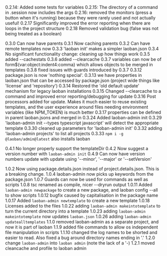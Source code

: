 0.2.14: Added some tests for variables
0.2.15: The directory of a command in .session now includes the args
0.2.16: removed the monitors (press a button when it's running) because they were rarely used and not actually useful!
0.2.17 Significantly improved the error reporting when there are loops in the project structure 
0.2.18 Removed validation bug (false was not being treated as a boolean)

0.3.0 Can now have parents
0.3.1 Now caching parents
0.3.2 Can have remote templates now
0.3.3 'laoban init' makes a simpler laoban.json 
0.3.4 No significant functionality change: cleaning up how things work
0.3.5 added --cachestats
0.3.6 added --clearcache
0.3.7 variables can now be of form${var:object:indent4:comma} which allows objects to be merged in templates
0.3.8 fixed issues with guards introduced by 0.3.7
0.3.12 package.json is now 'nothing special'. 
0.3.13 we have properties in laoban.json that can be accessed by package.json (project wide things like 'license' and 'repository')
0.3.14 Restored the 'old default update' mechanism for legacy laoban installations
0.3.15 Changed --clearcache to a command and improved error reporting/debugging for update
0.3.16 Post processors added for update. Makes it much easier to reuse existing templates, and the user experience around files needing environment variables (like NPM_TOKEN) is much better
0.3.17 properties can be defined in parent laoban.jsons and merged in
0.3.24 Added laoban-admin init
0.3.29 'laoban-admin init --types typescript javascript' will detect the appropriate template
0.3.30 cleaned up parameters for 'laoban-admin init'
0.3.32 adding 'laoban-admin projects' to list all projects
0.3.33 `npm i -g @laoban/admin@latest` also installs laoban

0.4.1 No longer properly support the templateDir
0.4.2 Now suggest a version number with `laoban-admin init`
0.4.9 Can now have version numbers update with update using '--minor', '--major' or '--setVersion'

1.0.2 Now using package.details.json instead of project.details.json. This is a breaking change.
1.0.4 laoban-admin now picks up keywords from the package.json
1.0.7 Guards can now be used for commands as well as scripts
1.0.8 tsc renamed as compile, nicer --dryrun output
1.0.11 Added `laoban-admin newpackage` to create a new package, and laoban config --all to show scripts
1.0.12 bugfix caused by capitalisation in the package name
1.0.17 Added `laoban-admin newtemplate` to create a new template
1.0.18 Licenses added to the files
1.0.22 adding `laoban-admin makeintotemplate` to turn the current directory into a template
1.0.23 adding `laoban-admin makeintotemplate` now updates `laoban.json`
1.0.26 adding `laoban-admin updatealltemplates` 
1.1.0 removed laoban-admin as a separate project, and now it is part of laoban
1.1.9 added file commands to allow os independent file manipulation in scripts
1.1.10 changed the log names to be shorted and easier to read. Also fixed a bug around directory names ending in '.'
1.2.0 change `laoban-admin` into `laoban admin` (note the lack of a '-)
1.2.1 moved cleancache and profile to laoban admin
